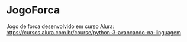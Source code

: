 # JogoForca
Jogo de forca desenvolvido em curso Alura: https://cursos.alura.com.br/course/python-3-avancando-na-linguagem
